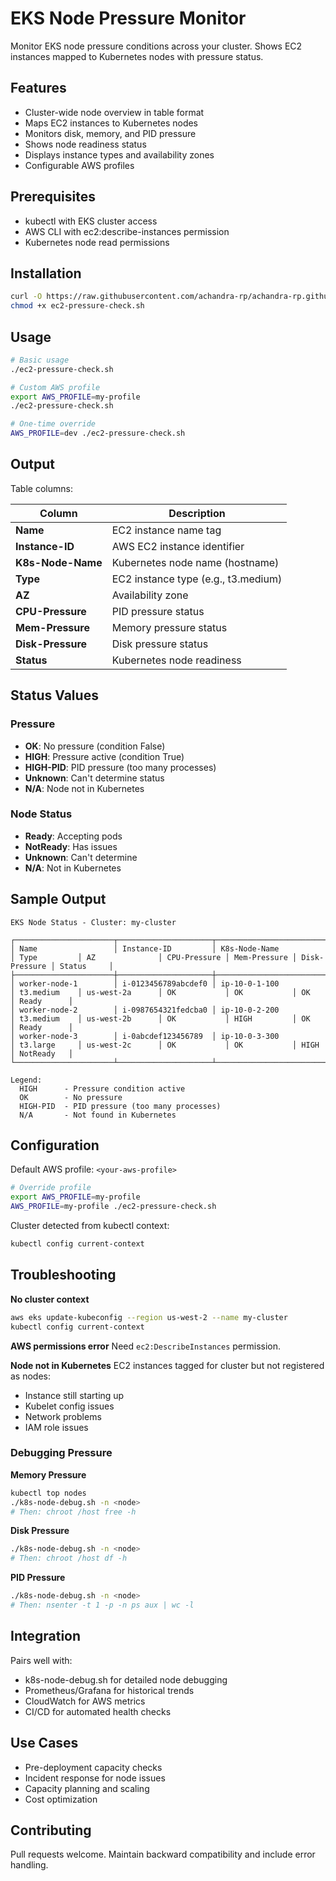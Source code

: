 # EKS Node Pressure Monitor

Monitor EKS node pressure conditions across your cluster. Shows EC2 instances mapped to Kubernetes nodes with pressure status.

## Features

- Cluster-wide node overview in table format
- Maps EC2 instances to Kubernetes nodes
- Monitors disk, memory, and PID pressure
- Shows node readiness status
- Displays instance types and availability zones
- Configurable AWS profiles

## Prerequisites

- kubectl with EKS cluster access
- AWS CLI with ec2:describe-instances permission
- Kubernetes node read permissions

## Installation

```bash
curl -O https://raw.githubusercontent.com/achandra-rp/achandra-rp.github.io/main/ec2-pressure-check.sh
chmod +x ec2-pressure-check.sh
```

## Usage

```bash
# Basic usage
./ec2-pressure-check.sh

# Custom AWS profile
export AWS_PROFILE=my-profile
./ec2-pressure-check.sh

# One-time override
AWS_PROFILE=dev ./ec2-pressure-check.sh
```

## Output

Table columns:

| Column | Description |
|--------|-------------|
| **Name** | EC2 instance name tag |
| **Instance-ID** | AWS EC2 instance identifier |
| **K8s-Node-Name** | Kubernetes node name (hostname) |
| **Type** | EC2 instance type (e.g., t3.medium) |
| **AZ** | Availability zone |
| **CPU-Pressure** | PID pressure status |
| **Mem-Pressure** | Memory pressure status |
| **Disk-Pressure** | Disk pressure status |
| **Status** | Kubernetes node readiness |

## Status Values

### Pressure
- **OK**: No pressure (condition False)
- **HIGH**: Pressure active (condition True)
- **HIGH-PID**: PID pressure (too many processes)
- **Unknown**: Can't determine status
- **N/A**: Node not in Kubernetes

### Node Status
- **Ready**: Accepting pods
- **NotReady**: Has issues
- **Unknown**: Can't determine
- **N/A**: Not in Kubernetes

## Sample Output

```
EKS Node Status - Cluster: my-cluster

┌──────────────────────┬─────────────────────┬──────────────────────────────┬──────────────┬─────────────────┬──────────────┬──────────────┬───────────────┬────────────┐
│ Name                 │ Instance-ID         │ K8s-Node-Name                │ Type         │ AZ              │ CPU-Pressure │ Mem-Pressure │ Disk-Pressure │ Status     │
├──────────────────────┼─────────────────────┼──────────────────────────────┼──────────────┼─────────────────┼──────────────┼──────────────┼───────────────┼────────────┤
│ worker-node-1        │ i-0123456789abcdef0 │ ip-10-0-1-100                │ t3.medium    │ us-west-2a      │ OK           │ OK           │ OK            │ Ready      │
│ worker-node-2        │ i-0987654321fedcba0 │ ip-10-0-2-200                │ t3.medium    │ us-west-2b      │ OK           │ HIGH         │ OK            │ Ready      │
│ worker-node-3        │ i-0abcdef123456789  │ ip-10-0-3-300                │ t3.large     │ us-west-2c      │ OK           │ OK           │ HIGH          │ NotReady   │
└──────────────────────┴─────────────────────┴──────────────────────────────┴──────────────┴─────────────────┴──────────────┴──────────────┴───────────────┴────────────┘

Legend:
  HIGH      - Pressure condition active
  OK        - No pressure
  HIGH-PID  - PID pressure (too many processes)
  N/A       - Not found in Kubernetes
```

## Configuration

Default AWS profile: `<your-aws-profile>`

```bash
# Override profile
export AWS_PROFILE=my-profile
AWS_PROFILE=my-profile ./ec2-pressure-check.sh
```

Cluster detected from kubectl context:
```bash
kubectl config current-context
```

## Troubleshooting

**No cluster context**
```bash
aws eks update-kubeconfig --region us-west-2 --name my-cluster
kubectl config current-context
```

**AWS permissions error**
Need `ec2:DescribeInstances` permission.

**Node not in Kubernetes**
EC2 instances tagged for cluster but not registered as nodes:
- Instance still starting up
- Kubelet config issues
- Network problems
- IAM role issues

### Debugging Pressure

**Memory Pressure**
```bash
kubectl top nodes
./k8s-node-debug.sh -n <node>
# Then: chroot /host free -h
```

**Disk Pressure**
```bash
./k8s-node-debug.sh -n <node>
# Then: chroot /host df -h
```

**PID Pressure**
```bash
./k8s-node-debug.sh -n <node>
# Then: nsenter -t 1 -p -n ps aux | wc -l
```

## Integration

Pairs well with:
- k8s-node-debug.sh for detailed node debugging
- Prometheus/Grafana for historical trends
- CloudWatch for AWS metrics
- CI/CD for automated health checks

## Use Cases

- Pre-deployment capacity checks
- Incident response for node issues
- Capacity planning and scaling
- Cost optimization

## Contributing

Pull requests welcome. Maintain backward compatibility and include error handling.
